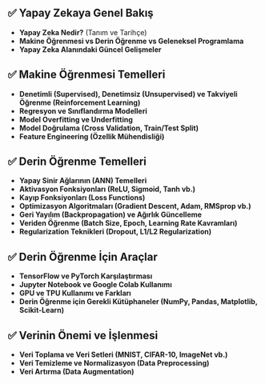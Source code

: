 ## ✅ Yapay Zekaya Genel Bakış  
- **Yapay Zeka Nedir?** (Tanım ve Tarihçe)  
- **Makine Öğrenmesi vs Derin Öğrenme vs Geleneksel Programlama**  
- **Yapay Zeka Alanındaki Güncel Gelişmeler**  

## ✅ Makine Öğrenmesi Temelleri  
- **Denetimli (Supervised), Denetimsiz (Unsupervised) ve Takviyeli Öğrenme (Reinforcement Learning)**  
- **Regresyon ve Sınıflandırma Modelleri**  
- **Model Overfitting ve Underfitting**  
- **Model Doğrulama (Cross Validation, Train/Test Split)**  
- **Feature Engineering (Özellik Mühendisliği)**  

## ✅ Derin Öğrenme Temelleri  
- **Yapay Sinir Ağlarının (ANN) Temelleri**  
- **Aktivasyon Fonksiyonları (ReLU, Sigmoid, Tanh vb.)**  
- **Kayıp Fonksiyonları (Loss Functions)**  
- **Optimizasyon Algoritmaları (Gradient Descent, Adam, RMSprop vb.)**  
- **Geri Yayılım (Backpropagation) ve Ağırlık Güncelleme**  
- **Veriden Öğrenme (Batch Size, Epoch, Learning Rate Kavramları)**  
- **Regularization Teknikleri (Dropout, L1/L2 Regularization)**  

## ✅ Derin Öğrenme İçin Araçlar  
- **TensorFlow ve PyTorch Karşılaştırması**  
- **Jupyter Notebook ve Google Colab Kullanımı**  
- **GPU ve TPU Kullanımı ve Farkları**  
- **Derin Öğrenme için Gerekli Kütüphaneler (NumPy, Pandas, Matplotlib, Scikit-Learn)**  

## ✅ Verinin Önemi ve İşlenmesi  
- **Veri Toplama ve Veri Setleri (MNIST, CIFAR-10, ImageNet vb.)**  
- **Veri Temizleme ve Normalizasyon (Data Preprocessing)**  
- **Veri Artırma (Data Augmentation)**  

